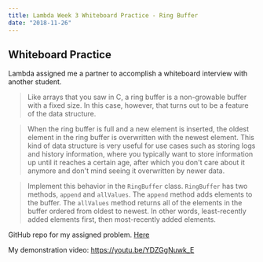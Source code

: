 ```yaml
---
title: Lambda Week 3 Whiteboard Practice - Ring Buffer
date: "2018-11-26"
---
```


## Whiteboard Practice

Lambda assigned me a partner to accomplish a whiteboard interview with another student.

>Like arrays that you saw in C, a ring buffer is a non-growable buffer with a fixed size. In this case, however, that turns out to be a feature of the data structure.

>When the ring buffer is full and a new element is inserted, the oldest element in the ring buffer is overwritten with the newest element. This kind of data structure is very useful for use cases such as storing logs and history information, where you typically want to store information up until it reaches a certain age, after which you don't care about it anymore and don't mind seeing it overwritten by newer data. 

>Implement this behavior in the `RingBuffer` class. `RingBuffer` has two methods, `append` and `allValues`. The `append` method adds elements to the buffer. The `allValues` method returns all of the elements in the buffer ordered from oldest to newest. In other words, least-recently added elements first, then most-recently added elements. 

GitHub repo for my assigned problem.
[Here](https://github.com/LambdaSchool/Whiteboard-Pairing/tree/master/RingBuffer) 

My demonstration video: https://youtu.be/YDZGgNuwk_E